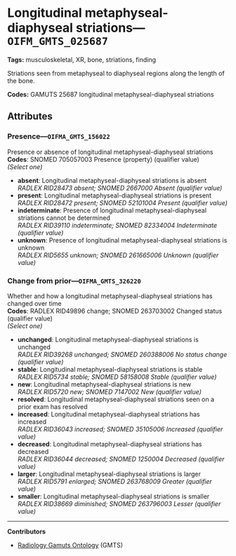 # Longitudinal metaphyseal-diaphyseal striations—`OIFM_GMTS_025687`

**Tags:** musculoskeletal, XR, bone, striations, finding

Striations seen from metaphyseal to diaphyseal regions along the length of the bone.

**Codes:** GAMUTS 25687 longitudinal metaphyseal-diaphyseal striations

## Attributes

### Presence—`OIFMA_GMTS_156022`

Presence or absence of longitudinal metaphyseal-diaphyseal striations  
**Codes**: SNOMED 705057003 Presence (property) (qualifier value)  
*(Select one)*

- **absent**: Longitudinal metaphyseal-diaphyseal striations is absent  
_RADLEX RID28473 absent; SNOMED 2667000 Absent (qualifier value)_
- **present**: Longitudinal metaphyseal-diaphyseal striations is present  
_RADLEX RID28472 present; SNOMED 52101004 Present (qualifier value)_
- **indeterminate**: Presence of longitudinal metaphyseal-diaphyseal striations cannot be determined  
_RADLEX RID39110 indeterminate; SNOMED 82334004 Indeterminate (qualifier value)_
- **unknown**: Presence of longitudinal metaphyseal-diaphyseal striations is unknown  
_RADLEX RID5655 unknown; SNOMED 261665006 Unknown (qualifier value)_

### Change from prior—`OIFMA_GMTS_326220`

Whether and how a longitudinal metaphyseal-diaphyseal striations has changed over time  
**Codes**: RADLEX RID49896 change; SNOMED 263703002 Changed status (qualifier value)  
*(Select one)*

- **unchanged**: Longitudinal metaphyseal-diaphyseal striations is unchanged  
_RADLEX RID39268 unchanged; SNOMED 260388006 No status change (qualifier value)_
- **stable**: Longitudinal metaphyseal-diaphyseal striations is stable  
_RADLEX RID5734 stable; SNOMED 58158008 Stable (qualifier value)_
- **new**: Longitudinal metaphyseal-diaphyseal striations is new  
_RADLEX RID5720 new; SNOMED 7147002 New (qualifier value)_
- **resolved**: Longitudinal metaphyseal-diaphyseal striations seen on a prior exam has resolved  
- **increased**: Longitudinal metaphyseal-diaphyseal striations has increased  
_RADLEX RID36043 increased; SNOMED 35105006 Increased (qualifier value)_
- **decreased**: Longitudinal metaphyseal-diaphyseal striations has decreased  
_RADLEX RID36044 decreased; SNOMED 1250004 Decreased (qualifier value)_
- **larger**: Longitudinal metaphyseal-diaphyseal striations is larger  
_RADLEX RID5791 enlarged; SNOMED 263768009 Greater (qualifier value)_
- **smaller**: Longitudinal metaphyseal-diaphyseal striations is smaller  
_RADLEX RID38669 diminished; SNOMED 263796003 Lesser (qualifier value)_

---

**Contributors**

- [Radiology Gamuts Ontology](https://gamuts.net/) (GMTS)
